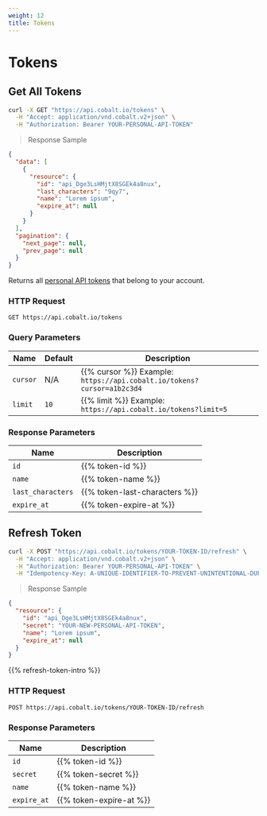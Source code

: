 ```yaml
---
weight: 12
title: Tokens
---
```


# Tokens

## Get All Tokens

```sh
curl -X GET "https://api.cobalt.io/tokens" \
  -H "Accept: application/vnd.cobalt.v2+json" \
  -H "Authorization: Bearer YOUR-PERSONAL-API-TOKEN"
```

> Response Sample

```json
{
  "data": [
    {
      "resource": {
        "id": "api_Dge3LsHMjtX8SGEk4a8nux",
        "last_characters": "9qy7",
        "name": "Lorem ipsum",
        "expire_at": null
      }
    }
  ],
  "pagination": {
    "next_page": null,
    "prev_page": null
  }
}
```

Returns all [personal API tokens](.#personal-api-token) that belong to your account.

### HTTP Request

`GET https://api.cobalt.io/tokens`

### Query Parameters

| Name | Default | Description                                                                                                 |
|-----------|---------|-------------------------------------------------------------------------------------------------------------|
| `cursor`  | N/A     | {{% cursor %}} Example: `https://api.cobalt.io/tokens?cursor=a1b2c3d4`            |
| `limit`   | `10`    | {{% limit %}} Example: `https://api.cobalt.io/tokens?limit=5` |

### Response Parameters

| Name             | Description                                                                                          |
|-------------------|------------------------------------------------------------------------------------------------------|
| `id`              | {{% token-id %}}                                               |
| `name`            | {{% token-name %}}                                                                                |
| `last_characters` | {{% token-last-characters %}} |
| `expire_at`       | {{% token-expire-at %}}                                                                     |

## Refresh Token

```sh
curl -X POST "https://api.cobalt.io/tokens/YOUR-TOKEN-ID/refresh" \
  -H "Accept: application/vnd.cobalt.v2+json" \
  -H "Authorization: Bearer YOUR-PERSONAL-API-TOKEN" \
  -H "Idempotency-Key: A-UNIQUE-IDENTIFIER-TO-PREVENT-UNINTENTIONAL-DUPLICATION"
```

> Response Sample

```json
{
  "resource": {
    "id": "api_Dge3LsHMjtX8SGEk4a8nux",
    "secret": "YOUR-NEW-PERSONAL-API-TOKEN",
    "name": "Lorem ipsum",
    "expire_at": null
  }
}
```

{{% refresh-token-intro %}}

### HTTP Request

`POST https://api.cobalt.io/tokens/YOUR-TOKEN-ID/refresh`

### Response Parameters

| Name       | Description                                                           |
|-------------|-----------------------------------------------------------------------|
| `id`        | {{% token-id %}}            |
| `secret`    | {{% token-secret %}} |
| `name`      | {{% token-name %}}                                                |
| `expire_at` | {{% token-expire-at %}}                                      |
